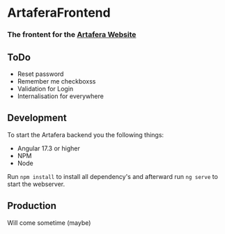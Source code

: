 # ArtaferaFrontend

### The frontent for the <a href="Artafera.ch">Artafera Website</a>

## ToDo

- Reset password
- Remember me checkboxss
- Validation for Login
- Internalisation for everywhere

## Development

To start the Artafera backend you the following things:

- Angular 17.3 or higher 
- NPM
- Node

Run `npm install` to install all dependency's and afterward run `ng serve` to start the webserver.

## Production

Will come sometime (maybe)
